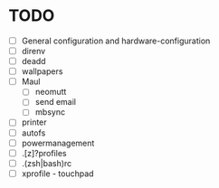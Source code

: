 # TODO

- [ ] General configuration and hardware-configuration
- [ ] direnv
- [ ] deadd
- [ ] wallpapers
- [ ] Maul
    - [ ] neomutt
    - [ ] send email
    - [ ] mbsync
- [ ] printer
- [ ] autofs
- [ ] powermanagement
- [ ] .[z]?profiles
- [ ] .(zsh|bash)rc
- [ ] xprofile - touchpad
